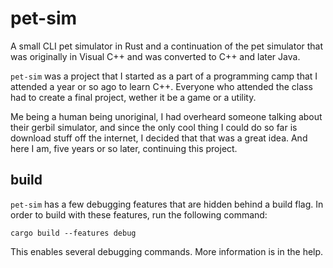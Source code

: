 # pet-sim

A small CLI pet simulator in Rust and a continuation of the pet simulator that
was originally in Visual C++ and was converted to C++ and later Java.

`pet-sim` was a project that I started as a part of a programming camp that I
attended a year or so ago to learn C++. Everyone who attended the class had to
create a final project, wether it be a game or a utility.

Me being a human being unoriginal, I had overheard someone talking about their
gerbil simulator, and since the only cool thing I could do so far is download
stuff off the internet, I decided that that was a great idea. And here I am,
five years or so later, continuing this project.

## build

`pet-sim` has a few debugging features that are hidden behind a build flag.
In order to build with these features, run the following command:

```
cargo build --features debug
```

This enables several debugging commands. More information is in the help.

